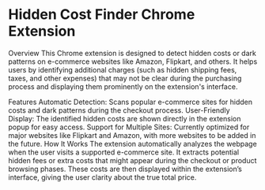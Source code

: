 # Hidden Cost Finder Chrome Extension
Overview
This Chrome extension is designed to detect hidden costs or dark patterns on e-commerce websites like Amazon, Flipkart, and others. It helps users by identifying additional charges (such as hidden shipping fees, taxes, and other expenses) that may not be clear during the purchasing process and displaying them prominently on the extension's interface.

Features
Automatic Detection: Scans popular e-commerce sites for hidden costs and dark patterns during the checkout process.
User-Friendly Display: The identified hidden costs are shown directly in the extension popup for easy access.
Support for Multiple Sites: Currently optimized for major websites like Flipkart and Amazon, with more websites to be added in the future.
How It Works
The extension automatically analyzes the webpage when the user visits a supported e-commerce site.
It extracts potential hidden fees or extra costs that might appear during the checkout or product browsing phases.
These costs are then displayed within the extension’s interface, giving the user clarity about the true total price.
